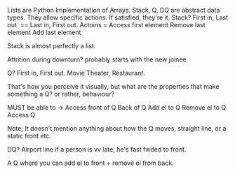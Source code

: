 Lists are Python Implementation of Arrays.
Stack, Q, DQ are abstract data types.
They allow specific actions.
If satisfied, they're it.
Stack? First in, Last out. == Last in, First out. 
Actoins =
    Access first element
    Remove last element
    Add last element

Stack is almost perfectly a list.

Attrition during downturn? probably starts with the new joinee.

Q? First in, First out. 
Movie Theater, Restaurant. 

That's how you perceive it visually, but what are the properties that make something a Q? or rather, behaviour?

MUST be able to ->
    Access front of Q
    Back of Q
    Add el to Q
    Remove el to Q
    Access Q 

Note; It doesn't mention anything about how the Q moves, straight line, or a static front etc.

DQ? Airport line if a person is vv late, he's fast fwded to front. 

A Q where you can add el to front + remove el from back.


